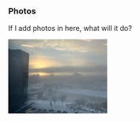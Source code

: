 ### Photos

If I add photos in here, what will it do? 

[![2024-01-08. Cold, foggy morning. View to the south over the South Saskatchewan River from the 8th floor of the Nutrien Building, Saskatoon, SK.](photos/thumbnails/2024-01-08_200x150.jpg)](photos/full/2024-01-08.jpg)
